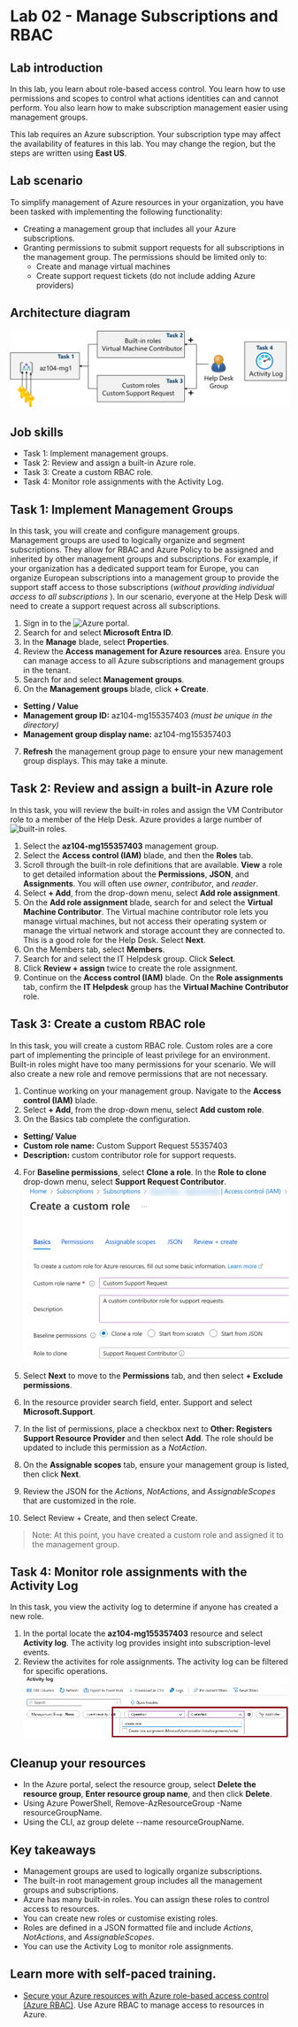 Lab 02 - Manage Subscriptions and RBAC
=======================================

Lab introduction
----------------

In this lab, you learn about role-based access control. You learn how to use permissions and scopes to control what actions identities can and cannot perform. You also learn how to make subscription management easier using management groups.

This lab requires an Azure subscription. Your subscription type may affect the availability of features in this lab. You may change the region, but the steps are written using **East US**.

Lab scenario
------------

To simplify management of Azure resources in your organization, you have been tasked with implementing the following functionality:

*   Creating a management group that includes all your Azure subscriptions.
*   Granting permissions to submit support requests for all subscriptions in the management group. The permissions should be limited only to:
    *   Create and manage virtual machines
    *   Create support request tickets (do not include adding Azure providers)

Architecture diagram
--------------------
![Architecture diagram](./images/lab02_Architecture_diagram.png)

Job skills
----------
*   Task 1: Implement management groups.
*   Task 2: Review and assign a built-in Azure role.
*   Task 3: Create a custom RBAC role.
*   Task 4: Monitor role assignments with the Activity Log.

Task 1: Implement Management Groups
-----------------------------------
In this task, you will create and configure management groups. Management groups are used to logically organize and segment subscriptions. They allow for RBAC and Azure Policy to be assigned and inherited by other management groups and subscriptions. For example, if your organization has a dedicated support team for Europe, you can organize European subscriptions into a management group to provide the support staff access to those subscriptions (*without providing individual access to all subscriptions* ). In our scenario, everyone at the Help Desk will need to create a support request across all subscriptions.

1.  Sign in to the ![**Azure portal**](https://portal.azure.com).
2.  Search for and select **Microsoft Entra ID**.
3.  In the **Manage** blade, select **Properties**.
4.  Review the **Access management for Azure resources** area. Ensure you can manage access to all Azure subscriptions and management groups in the tenant.
5.  Search for and select **Management groups**.
6.  On the **Management groups** blade, click **\+ Create**.
* **Setting / Value**
* **Management group ID:** az104-mg155357403 *(must be unique in the directory)*
* **Management group display name:** az104-mg155357403
7.  **Refresh** the management group page to ensure your new management group displays. This may take a minute.

Task 2: Review and assign a built-in Azure role
-----------------------------------------------
In this task, you will review the built-in roles and assign the VM Contributor role to a member of the Help Desk. Azure provides a large number of ![built-in roles](https://learn.microsoft.com/azure/role-based-access-control/built-in-roles).

1.  Select the **az104-mg155357403** management group.  
2.  Select the **Access control (IAM)** blade, and then the **Roles** tab.   
3.  Scroll through the built-in role definitions that are available. **View** a role to get detailed information about the **Permissions**, **JSON**, and **Assignments**. You will often use _owner_, _contributor_, and _reader_.   
4.  Select **\+ Add**, from the drop-down menu, select **Add role assignment**.
5.  On the **Add role assignment** blade, search for and select the **Virtual Machine Contributor**. The Virtual machine contributor role lets you manage virtual machines, but not access their operating system or manage the virtual network and
storage account they are connected to. This is a good role for the Help Desk. Select **Next**.
6. On the Members tab, select **Members**.
7.  Search for and select the IT Helpdesk group. Click **Select**.  
9.  Click **Review + assign** twice to create the role assignment.
10. Continue on the **Access control (IAM)** blade. On the **Role assignments** tab, confirm the **IT Helpdesk** group has the **Virtual Machine Contributor** role.

Task 3: Create a custom RBAC role
---------------------------------
In this task, you will create a custom RBAC role. Custom roles are a core part of implementing the principle of least privilege for an environment. Built-in roles might have too many permissions for your scenario. We will also create a new role and remove permissions that are not necessary.

1. Continue working on your management group. Navigate to the **Access control (IAM)** blade.  
2. Select **\+ Add**, from the drop-down menu, select **Add custom role**.
3. On the Basics tab complete the configuration.  
* **Setting/ Value**
* **Custom role name:** Custom Support Request 55357403
* **Description:** custom contributor role for support requests.
4. For **Baseline permissions**, select **Clone a role**. In the **Role to clone** drop-down menu, select **Support Request Contributor**.
![Create a custom role](./images/lab02_Create_a_custom_role.png)
 
5. Select **Next** to move to the **Permissions** tab, and then select **\+ Exclude permissions**.   
6. In the resource provider search field, enter. Support and select **Microsoft.Support**.
7. In the list of permissions, place a checkbox next to **Other: Registers Support Resource Provider** and then select **Add**. The role should be updated to include this permission as a *NotAction*.
8.  On the **Assignable scopes** tab, ensure your management group is listed, then click **Next**.
9.  Review the JSON for the _Actions_, _NotActions_, and _AssignableScopes_ that are customized in the role.
10. Select Review + Create, and then select Create.
> Note: At this point, you have created a custom role and assigned it to the management group.
    
Task 4: Monitor role assignments with the Activity Log
-----------------------------------------------------
In this task, you view the activity log to determine if anyone has created a new role.
1.  In the portal locate the **az104-mg155357403** resource and select **Activity log**. The activity log provides insight into subscription-level events.
2.  Review the activites for role assignments. The activity log can be filtered for specific operations.
![Activity Log](./images/lab02_Activity_Log.png)

Cleanup your resources
----------------------
*   In the Azure portal, select the resource group, select **Delete the resource group**, **Enter resource group name**, and then click **Delete**. 
*   Using Azure PowerShell, Remove-AzResourceGroup -Name resourceGroupName.  
*   Using the CLI, az group delete --name resourceGroupName.

Key takeaways
-------------
*   Management groups are used to logically organize subscriptions.
*   The built-in root management group includes all the management groups and subscriptions.
*   Azure has many built-in roles. You can assign these roles to control access to resources.
*   You can create new roles or customise existing roles.
*   Roles are defined in a JSON formatted file and include _Actions_, _NotActions_, and _AssignableScopes_.
*   You can use the Activity Log to monitor role assignments.
  
Learn more with self-paced training.
-----------------------------------
*   [Secure your Azure resources with Azure role-based access control (Azure RBAC)](https://learn.microsoft.com/training/modules/secure-azure-resources-with-rbac/). Use Azure RBAC to manage access to resources in Azure.
